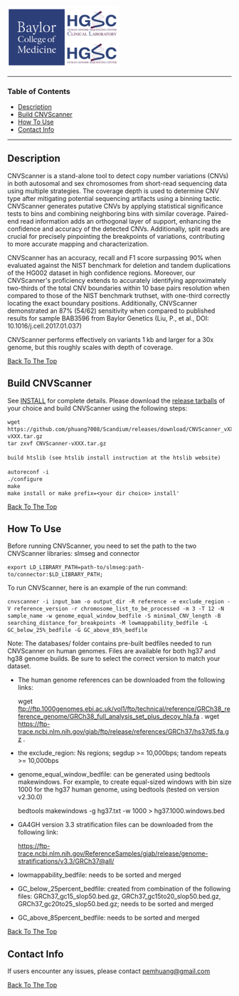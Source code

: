 <img src="images/BCM-HGSC-Logo.png" width=250>

---

### Table of Contents

- [Description](#description)
- [Build CNVScanner](#build-cnvscanner)
- [How To Use](#how-to-use)
- [Contact Info](#Contact-Info)

---

## Description

CNVScanner is a stand-alone tool to detect copy number variations (CNVs) in both autosomal and sex chromosomes from short-read sequencing data using multiple strategies. The coverage depth is used to determine CNV type after mitigating potential sequencing artifacts using a binning tactic. CNVScanner generates putative CNVs by applying statistical significance tests to bins and combining neighboring bins with similar coverage. Paired-end read information adds an orthogonal layer of support, enhancing the confidence and accuracy of the detected CNVs. Additionally, split reads are crucial for precisely pinpointing the breakpoints of variations, contributing to more accurate mapping and characterization.

CNVScanner has an accuracy, recall and F1 score surpassing 90% when evaluated against the NIST benchmark for deletion and tandem duplications of the HG002 dataset in high confidence regions. Moreover, our CNVScanner's proficiency extends to accurately identifying approximately two-thirds of the total CNV boundaries within 10 base pairs resolution when compared to those of the NIST benchmark truthset, with one-third correctly locating the exact boundary positions. Additionally, CNVScanner demonstrated an 87% (54/62) sensitivity when compared to published results for sample BAB3596 from Baylor Genetics (Liu, P., et al., DOI: 10.1016/j.cell.2017.01.037)

CNVScanner performs  effectively on variants 1 kb and larger for a 30x genome, but this roughly scales with depth of coverage. 

[Back To The Top](#Table-of-Contents)

## Build CNVScanner

See [INSTALL](INSTALL) for complete details. Please download the [release tarballs](https://github.com/phuang7008/CNVScanner/releases) of your choice and build CNVScanner using the following steps:

    wget https://github.com/phuang7008/Scandium/releases/download/CNVScanner_vXXX/CNVScanner-vXXX.tar.gz
    tar zxvf CNVScanner-vXXX.tar.gz 

    build htslib (see htslib install instruction at the htslib website)
    
    autoreconf -i
    ./configure
    make
    make install or make prefix=<your dir choice> install'

[Back To The Top](#Table-of-Contents)

## How To Use

Before running CNVScanner, you need to set the path to the two CNVScanner libraries: slmseg and connector

    export LD_LIBRARY_PATH=path-to/slmseg:path-to/connector:$LD_LIBRARY_PATH;

To run CNVScanner, here is an example of the run command: 

    cnvscanner -i input_bam -o output_dir -R reference -e exclude_region -V reference_version -r chromosome_list_to_be_processed -m 3 -T 12 -N sample_name -w genome_equal_window_bedfile -S minimal_CNV_length -B searching_distance_for_breakpoints -M lowmappability_bedfile -L GC_below_25%_bedfile -G GC_above_85%_bedfile

Note: The databases/ folder contains pre-built bedfiles needed to run CNVScanner on human genomes. Files are available for both hg37 and hg38 genome builds. Be sure to select the correct version to match your dataset.

- The human genome references can be downloaded from the following links:

    wget ftp://ftp.1000genomes.ebi.ac.uk/vol1/ftp/technical/reference/GRCh38_reference_genome/GRCh38_full_analysis_set_plus_decoy_hla.fa .
    wget https://ftp-trace.ncbi.nlm.nih.gov/giab/ftp/release/references/GRCh37/hs37d5.fa.gz .

- the exclude_region: Ns regions; segdup >= 10,000bps; tandom repeats >= 10,000bps

- genome_equal_window_bedfile: can be generated using bedtools makewindows. For example, to create equal-sized windows with bin size 1000 for the hg37 human genome, using bedtools (tested on version v2.30.0)

    bedtools makewindows -g hg37.txt -w 1000 > hg37.1000.windows.bed

- GA4GH version 3.3 stratification files can be downloaded from the following link:

    https://ftp-trace.ncbi.nlm.nih.gov/ReferenceSamples/giab/release/genome-stratifications/v3.3/GRCh37@all/

- lowmappability_bedfile: needs to be sorted and merged

- GC_below_25percent_bedfile: created from combination of the following files: GRCh37_gc15_slop50.bed.gz, GRCh37_gc15to20_slop50.bed.gz, GRCh37_gc20to25_slop50.bed.gz; needs to be sorted and merged

- GC_above_85percent_bedfile: needs to be sorted and merged

[Back To The Top](#Table-of-Contents)

## Contact Info

If users encounter any issues, please contact pemhuang@gmail.com

[Back To The Top](#Table-of-Contents)
